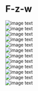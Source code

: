 # F-z-w
![image text](https://github.com/caizhenze/F-z-w/blob/master/Carolina-Garzon-LEden-by-Diego-Mleonardi-1.jpg)<br>
![image text](https://github.com/caizhenze/F-z-w/blob/master/Carolina-Garzon-LEden-by-Diego-Mleonardi-2.jpg)<br>
![image text](https://github.com/caizhenze/F-z-w/blob/master/Carolina-Garzon-LEden-by-Diego-Mleonardi-3.jpg)<br>
![image text](https://github.com/caizhenze/F-z-w/blob/master/Carolina-Garzon-LEden-by-Diego-Mleonardi-4.jpg)<br>
![image text](https://github.com/caizhenze/F-z-w/blob/master/Carolina-Garzon-LEden-by-Diego-Mleonardi-5.jpg)<br>
![image text](https://github.com/caizhenze/F-z-w/blob/master/Carolina-Garzon-LEden-by-Diego-Mleonardi-6.jpg)<br>
![image text](https://github.com/caizhenze/F-z-w/blob/master/Carolina-Garzon-LEden-by-Diego-Mleonardi-7.jpg)<br>
![image text](https://github.com/caizhenze/F-z-w/blob/master/Carolina-Garzon-LEden-by-Diego-Mleonardi-8.jpg)<br>
![image text](https://github.com/caizhenze/F-z-w/blob/master/Carolina-Garzon-LEden-by-Diego-Mleonardi-9.jpg)<br>
![image text](https://github.com/caizhenze/F-z-w/blob/master/Carolina-Garzon-LEden-by-Diego-Mleonardi-10.jpg)<br>
![image text](https://github.com/caizhenze/F-z-w/blob/master/Carolina-Garzon-LEden-by-Diego-Mleonardi-11.jpg)<br>
![image text](https://github.com/caizhenze/F-z-w/blob/master/Carolina-Garzon-LEden-by-Diego-Mleonardi-12.jpg)<br>
